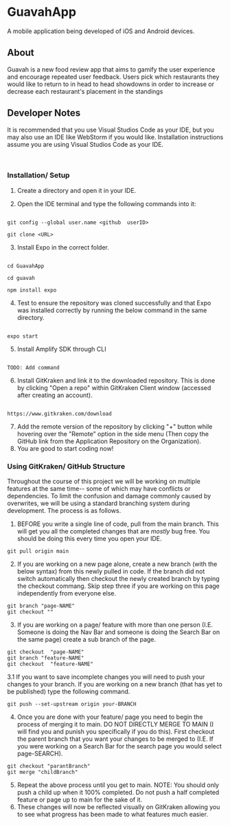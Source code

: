 
# GuavahApp

A mobile application being developed of iOS and Android devices.

  

## About

Guavah is a new food review app that aims to gamify the user experience and encourage repeated user feedback. Users pick which restaurants they would like to return to in head to head showdowns in order to increase or decrease each restaurant's placement in the standings

  

## Developer Notes

It is recommended that you use Visual Studios Code as your IDE, but you may also use an IDE like WebStorm if you would like. Installation instructions assume you are using Visual Studios Code as your IDE.

<br>

### Installation/ Setup

1. Create a directory and open it in your IDE.

2. Open the IDE terminal and type the following commands into it:<br>

```

git config --global user.name <github  userID>

git clone <URL>

```

3. Install Expo in the correct folder.

```

cd GuavahApp

cd guavah

npm install expo

```

4. Test to ensure the repository was cloned successfully and that Expo was installed correctly by running the below command in the same directory.

```

expo start

```

5. Install Amplify SDK through CLI

```

TODO: Add command

```

6. Install GitKraken and link it to the downloaded repository. This is done by clicking "Open a repo" within GitKraken Client window (accessed after creating an account).

```

https://www.gitkraken.com/download

```
7. Add the remote version of the repository by clicking "+" button while hovering over the "Remote" option in the side menu (Then copy the GitHub link from the Application Repository on the Organization).
8. You are good to start coding now!<br>
### Using GitKraken/ GitHub Structure
Throughout the course of this project we will be working on multiple features at the same time-- some of which may have conflicts or dependencies. To limit the confusion and damage commonly caused by overwrites, we will be using a standard branching system during development. The process is as follows.

1. BEFORE you write a single line of code, pull from the main branch. This will get you all the completed changes that are *mostly* bug free. You should be doing this every time you open your IDE.
```
git pull origin main
```
2. If you are working on a new page alone, create a new branch (with the below syntax) from this newly pulled in code. If the branch did not switch automatically then checkout the newly created branch by typing the checkout commang. Skip step three if you are working on this page independently from everyone else.
```
git branch "page-NAME"
git checkout ""
```
3. If you are working on a page/ feature with more than one person (I.E. Someone is doing the Nav Bar and someone is doing the Search Bar on the same page) create a sub branch of the page.
```
git checkout  "page-NAME" 
git branch "feature-NAME"
git checkout  "feature-NAME" 
```
3.1 If you want to save incomplete changes you will need to push your changes to your branch. If you are working on a new branch (that has yet to be published) type the following command.
```
git push --set-upstream origin your-BRANCH
```
4. Once you are done with your feature/ page you need to begin the process of merging it to main. DO NOT DIRECTLY MERGE TO MAIN (I will find you and punish you specifically if you do this). First checkout the parent branch that you want your changes to be merged to (I.E. If you were working on a Search Bar for the search page you would select page-SEARCH). 
```
git checkout "parantBranch"
git merge "childBranch"
```
5. Repeat the above process until you get to main. NOTE:  You should only push a child up when it 100% completed. Do not push a half completed feature or page up to main for the sake of it.
6. These changes will now be reflected visually on GitKraken allowing you to see what progress has been made to what features much easier.

